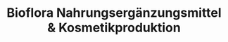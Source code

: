 ---
title: "Bioflora Nahrungsergänzungsmittel & Kosmetikproduktion"
url: /salzburg/bioflora-nahrungsergaenzungsmittel-und-kosmetikproduktion/
shop: Kosmetik
---